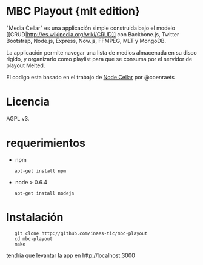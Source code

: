 # MBC Playout {mlt edition} #

"Media Cellar" es una applicación simple construida bajo el modelo
[[CRUD|http://es.wikipedia.org/wiki/CRUD]] con Backbone.js, Twitter
Bootstrap, Node.js, Express, Now.js, FFMPEG, MLT y MongoDB.

La applicación permite navegar una lista de medios almacenada en su disco
rigido, y organizarlo como playlist para que se consuma por el servidor de
playout Melted.

El codigo esta basado en el trabajo de [Node Cellar](http://nodecellar.coenraets.org) por @coenraets

# Licencia #

AGPL v3.

# requerimientos #

+ npm
```shell
   apt-get install npm  
```
+ node > 0.6.4
```shell
   apt-get install nodejs
```
# Instalación #

```shell
   git clone http://github.com/inaes-tic/mbc-playout
   cd mbc-playout
   make
```
tendria que levantar la app en http://localhost:3000
